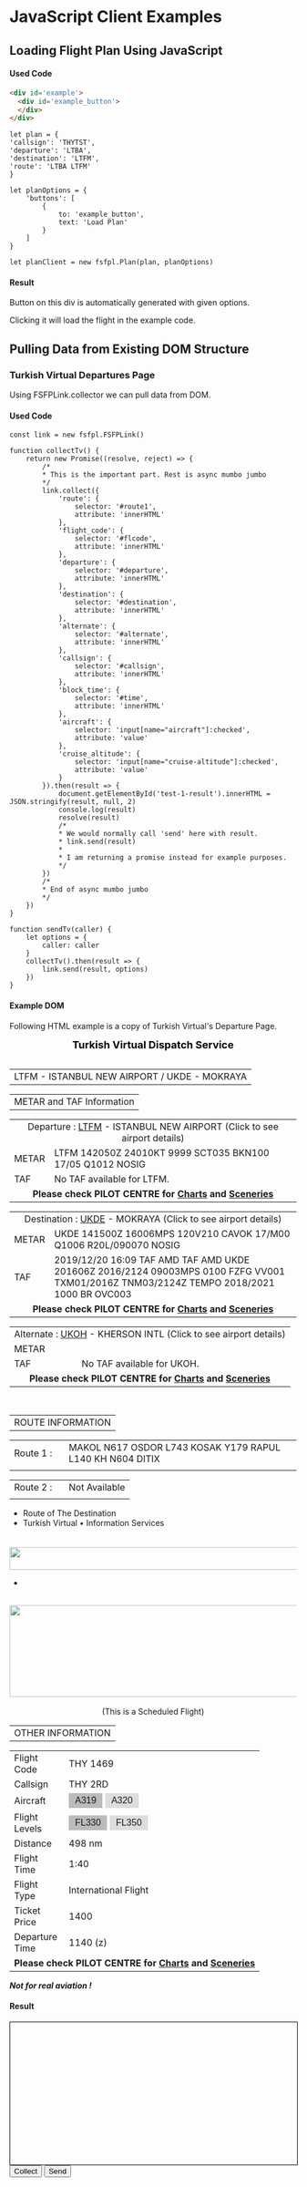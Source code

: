 <script src='/js/main.js' type='text/javascript'></script>

# JavaScript Client Examples
## Loading Flight Plan Using JavaScript
#### Used Code

```HTML
<div id='example'>
  <div id='example_button'>
  </div>
</div>
```

```
let plan = {
'callsign': 'THYTST',
'departure': 'LTBA',
'destination': 'LTFM',
'route': 'LTBA LTFM'
}

let planOptions = {
	'buttons': [
		{
			to: 'example_button',
			text: 'Load Plan'
		}
	]
}

let planClient = new fsfpl.Plan(plan, planOptions)
```

#### Result

<div id='example'>
  <div id='example_button'>
  </div>
</div>

Button on this div is automatically generated with given options.

Clicking it will load the flight in the example code.

<script>
  let plan = {
    'callsign': 'THYTST',
    'departure': 'LTBA',
    'destination': 'LTFM',
    'route': 'LTBA LTFM'
  }

  let planOptions = {
    'buttons': [
      {
        to: 'example_button',
        text: 'Load Plan'
      }
    ]
  }

  let planClient = new fsfpl.Plan(plan, planOptions)
  // planClient.send()
</script>



## Pulling Data from Existing DOM Structure
### Turkish Virtual Departures Page

Using FSFPLink.collector we can pull data from DOM.

#### Used Code
```
const link = new fsfpl.FSFPLink()

function collectTv() {
	return new Promise((resolve, reject) => {
		/*
		* This is the important part. Rest is async mumbo jumbo
		*/
		link.collect({
			'route': {
				selector: '#route1',
				attribute: 'innerHTML'
			},
			'flight_code': {
				selector: '#flcode',
				attribute: 'innerHTML'
			},
			'departure': {
				selector: '#departure',
				attribute: 'innerHTML'
			},
			'destination': {
				selector: '#destination',
				attribute: 'innerHTML'
			},
			'alternate': {
				selector: '#alternate',
				attribute: 'innerHTML'
			},
			'callsign': {
				selector: '#callsign',
				attribute: 'innerHTML'
			},
			'block_time': {
				selector: '#time',
				attribute: 'innerHTML'
			},
			'aircraft': {
				selector: 'input[name="aircraft"]:checked',
				attribute: 'value'
			},
			'cruise_altitude': {
				selector: 'input[name="cruise-altitude"]:checked',
				attribute: 'value'
			}
		}).then(result => {
			document.getElementById('test-1-result').innerHTML = JSON.stringify(result, null, 2)
			console.log(result)
			resolve(result)
			/*
			* We would normally call 'send' here with result.
			* link.send(result)
			*
			* I am returning a promise instead for example purposes.
			*/
		})
		/*
		* End of async mumbo jumbo
		*/
	})
}

function sendTv(caller) {
	let options = {
		caller: caller
	}
	collectTv().then(result => {
		link.send(result, options)
	})
}
```

#### Example DOM
Following HTML example is a copy of Turkish Virtual's Departure Page. 

<table class="grid" align="center" 

<center><b><label id="tanitim" style="color:Black; font-size:large" visible=true><center>Turkish Virtual Dispatch Service</center></label></b></center>
</table>



<table class="grid">
<tr class="foot">
<td colspan="3" class="alnc bdrr clrr fntb" id="caption">
LTFM - ISTANBUL NEW AIRPORT / UKDE - MOKRAYA
</td>
</tr>
</table>

<table class="grid" >
<tr class="alnc clrr fntb" id="mettaf"><td>METAR and TAF Information</td></tr>
</table>


<table class="grid">
<tr class="capt bdrs"><td colspan="2"><center>Departure : <a id='departure' href="http://www.turkishvirtual.com/airports.asp?code=LTFM">LTFM</a> - ISTANBUL NEW AIRPORT (Click to see airport details)</center></td></tr>
<tr class="seq1"><td class="alnr fntb clrr bckg">METAR</td><td><div id="metar1">LTFM 142050Z 24010KT 9999 SCT035 BKN100 17/05 Q1012 NOSIG</div></td></tr>
<tr class="seq1"><td class="alnr fntb clrr bckg">TAF</td><td><div id="taf1">No TAF available for LTFM.</div></td></tr>
<tr class="foot"><td class="clrg" colspan="2"><center><b>Please check PILOT CENTRE for <a class="link" href="http://www.turkishvirtual.com/charts.asp">Charts</a> and <a class="link" href="http://www.turkishvirtual.com/scenerys.asp">Sceneries</a><br/></b></center></td></tr>
</table>

<table class="grid">
<tr class="capt bdrs"><td colspan="2"><center>Destination : <a id='destination' href="http://www.turkishvirtual.com/airports.asp?code=UKDE">UKDE</a> - MOKRAYA (Click to see airport details)</center></td></tr>
<tr class="seq1"><td class="alnr fntb clrr bckg w64">METAR</td><td><div id="metar2">UKDE 141500Z 16006MPS 120V210 CAVOK 17/M00 Q1006 R20L/090070 NOSIG</div></td></tr>
<tr class="seq1"><td class="alnr fntb clrr bckg">TAF</td><td><div id="taf2">2019/12/20 16:09
TAF 
      AMD TAF 
      AMD UKDE 201606Z 2016/2124 09003MPS 0100 FZFG VV001 TXM01/2016Z TNM03/2124Z 
      TEMPO 2018/2021 1000 BR OVC003
</div></td></tr>
<tr class="foot"><td class="clrg" colspan="2"><center><b>Please check PILOT CENTRE for <a class="link" href="http://www.turkishvirtual.com/charts.asp">Charts</a> and <a class="link" href="http://www.turkishvirtual.com/scenerys.asp">Sceneries</a><br/></b></center></td></tr>
</table>

<table class="grid">
<tr class="capt bdrs"><td colspan="2"><center>Alternate : <a id="alternate" href="http://www.turkishvirtual.com/airports.asp?code=UKOH">UKOH</a> - KHERSON INTL (Click to see airport details)</center></td></tr>
<tr class="seq1"><td class="alnr fntb clrr bckg">METAR</td><td><div id="metar3"></div></td></tr>
<tr class="seq1"><td class="alnr fntb clrr bckg">TAF</td><td><div id="taf3">No TAF available for UKOH.</div></td></tr>
<tr class="foot"><td class="clrg" colspan="2"><center><b>Please check PILOT CENTRE for <a class="link" href="http://www.turkishvirtual.com/charts.asp">Charts</a> and <a class="link" href="http://www.turkishvirtual.com/scenerys.asp">Sceneries</a><br/></b></center></td></tr>
</table>

<br>

<table class="grid" >
<tr class="alnc clrr fntb" id="mettaf"><td>ROUTE INFORMATION</td></tr>
</table>

<table class="grid" >
<tr class="seq1"><td class="alnr fntb clrr bckg" width="80">Route 1 :</td><td><div id="route1">MAKOL N617 OSDOR L743 KOSAK Y179 RAPUL L140 KH N604 DITIX</div></td></tr>
<tr class="foot"><td class="clrg" colspan="2"><center><b></b></center></td></tr>
</table>
<table class="grid" style="table-layout:fixed; width:620px">
<tr class="seq1"><td class="alnr fntb clrr bckg" width="80">Route 2 :</td><td style="word-break:break-all"><div id="route2">Not Available</div></td></tr>
<tr class="foot"><td class="clrg" colspan="2"><center><b></b></center></td></tr>
</table>

<div class='tab'><ul><li class='current'><a class="t"><span>Route of The Destination</span></a></li><li><span class='remark'>Turkish Virtual &bull; Information Services</span></li></ul></div>

<table class="grid">
<tr><td style="padding:0px;">
</td></tr>
</table>

<a>
<img src="https://turkishvirtual.com/img/Turkish_a.png" width="620" height="40"></img>
</a>
<div class='tab'><ul><li><span class='remark'> </span></li></ul></div>
</br>


<center><img src="http://turkishvirtual.com/img/schflight.jpg" width="620" height="161"></img></center><br>
<center>(This is a Scheduled Flight)</center>


<table class="grid" >
<tr class="alnc clrr fntb" id="othinf"><td>OTHER INFORMATION</td></tr>
</table>

<table class="grid">
<tr class="seq1"><td class="alnr fntb clrr bckg" width="80">Flight Code</td><td><div id="flcode">THY 1469</div></td></tr>
<tr class="seq1"><td class="alnr fntb clrr bckg">Callsign</td><td><div id="callsign">THY 2RD</div></td></tr>
<tr class="seq1"><td class="alnr fntb clrr bckg">Aircraft</td><td><div id="acs">
<div class="radio-toolbar">
	<input type="radio" id="aircraft_a319" name="aircraft" value="A319" checked>
	<label for="aircraft_a319">A319</label>
	<input type="radio" id="aircraft_a320" name="aircraft" value="A320">
	<label for="aircraft_a320">A320</label>
</div>

</div></td></tr>
<tr class="seq1"><td class="alnr fntb clrr bckg" width="80">Flight Levels</td><td><div id="flvls">
<div class="radio-toolbar">
	<input type="radio" id="fl_1" name="cruise-altitude" value="33000" checked>
	<label for="fl_1">FL330</label>
	<input type="radio" id="fl_2" name="cruise-altitude" value="35000">
	<label for="fl_2">FL350</label>
</div>
</div></td></tr>
<tr class="seq1"><td class="alnr fntb clrr bckg">Distance</td><td><div id="distance">498 nm</div></td></tr>
<tr class="seq1"><td class="alnr fntb clrr bckg">Flight Time</td><td><div id="time">1:40</div></td></tr>
<tr class="seq1"><td class="alnr fntb clrr bckg">Flight Type</td><td><div id="fty">International Flight</div></td></tr>
<tr class="seq1"><td class="alnr fntb clrr bckg">Ticket Price</td><td><div id="fty">1400</div></td></tr>
<tr class="seq1"><td class="alnr fntb clrr bckg">Departure Time</td><td><div id="fty">1140 (z)</div></td></tr>
<tr class="foot"><td class="clrg" colspan="2"><center><b>Please check PILOT CENTRE for <a class="link" href="http://www.turkishvirtual.com/charts.asp">Charts</a> and <a class="link" href="http://www.turkishvirtual.com/scenerys.asp">Sceneries</a><br/></b></center></td></tr>
</table>


<div class="notes">
<b><i>Not for real aviation !</i></b>
</div>
		
</p>
</td>

<!--
ADDED
id field for: departure, destination, alternate
radio select for: aircraft, flight-level (cruise-altitude)
--->
<style>
	.radio-toolbar input[type="radio"] {
		display: none;
	}

	.radio-toolbar label {
		display: inline-block;
		background-color: #ddd;
		padding: 4px 11px;
		font-family: Arial;
		font-size: 16px;
		cursor: pointer;
	}

	.radio-toolbar input[type="radio"]:checked+label {
		background-color: #bbb;
	}
</style>

#### Result
<div style='border: 1px solid black; min-height: 250px; min-width:100%; white-space: pre;' id='test-1-result'></div>
<button class="btn btn-green" onClick='collectTv()'>Collect</button>
<button class="btn btn-green" onClick='sendTv(this)'>Send</button>

<script>
const link = new fsfpl.Utility()

function collectTv() {
	return new Promise((resolve, reject) => {
		/*
		* This is the important part. Rest is async mumbo jumbo
		*/
		link.collect({
			'route': {
				selector: '#route1',
				attribute: 'innerHTML'
			},
			'flight_code': {
				selector: '#flcode',
				attribute: 'innerHTML'
			},
			'departure': {
				selector: '#departure',
				attribute: 'innerHTML'
			},
			'destination': {
				selector: '#destination',
				attribute: 'innerHTML'
			},
			'alternate': {
				selector: '#alternate',
				attribute: 'innerHTML'
			},
			'callsign': {
				selector: '#callsign',
				attribute: 'innerHTML'
			},
			'block_time': {
				selector: '#time',
				attribute: 'innerHTML'
			},
			'aircraft': {
				selector: 'input[name="aircraft"]:checked',
				attribute: 'value'
			},
			'cruise_altitude': {
				selector: 'input[name="cruise-altitude"]:checked',
				attribute: 'value'
			}
		}).then(result => {
			document.getElementById('test-1-result').innerHTML = JSON.stringify(result, null, 2)
			console.log(result)
			resolve(result)
			/*
			* We would normally call 'send' here with result.
			* link.send(result)
			*
			* I am returning a promise instead for example purposes.
			*/
		})
		/*
		* End of async mumbo jumbo
		*/
	})
}

function sendTv(caller) {
	let options = {
		caller: caller
	}
	collectTv().then(result => {
		link.send(result, options)
	})
}
</script>